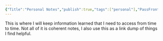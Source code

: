 ```yaml
---
{"Title":"Personal Notes","publish":true,"tags":["personal"],"PassFrontmatter":true}
---
```



This is where I will keep information learned that I need to access from time to time. Not all of it is coherent notes, I also use this as a link dump of things I find helpful.